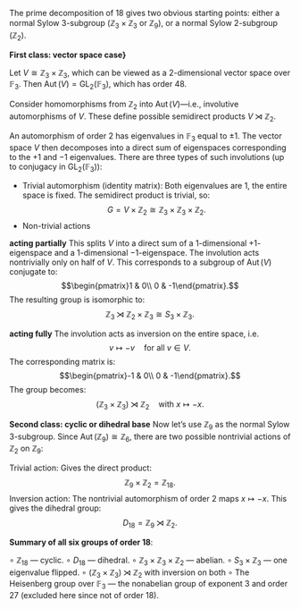 
The prime decomposition of $18$ gives two obvious starting points: either a normal Sylow $3$-subgroup ($\mathbb{Z}_3 \times \mathbb{Z}_3$ or $\mathbb{Z}_9$), or a normal Sylow $2$-subgroup ($\mathbb{Z}_2$). 

**First class: vector space case}**

Let $V \cong \mathbb{Z}_3 \times \mathbb{Z}_3$, which can be viewed as a 2-dimensional vector space over $\mathbb{F}_3$. Then $\operatorname{Aut}(V) = \operatorname{GL}_2(\mathbb{F}_3)$, which has order $48$.

Consider homomorphisms from $\mathbb{Z}_2$ into $\operatorname{Aut}(V)$—i.e., involutive automorphisms of $V$. These define possible semidirect products $V \rtimes \mathbb{Z}_2$.

An automorphism of order $2$ has eigenvalues in $\mathbb{F}_3$ equal to $\pm1$. The vector space $V$ then decomposes into a direct sum of eigenspaces corresponding to the $+1$ and $-1$ eigenvalues.
There are three types of such involutions (up to conjugacy in $\operatorname{GL}_2(\mathbb{F}_3)$):

- Trivial automorphism (identity matrix): Both eigenvalues are $1$, the entire space is fixed. The semidirect product is trivial, so:
$$G = V \times \mathbb{Z}_2 \cong \mathbb{Z}_3 \times \mathbb{Z}_3 \times \mathbb{Z}_2.$$
- Non-trivial actions
  
 **acting partially**
 This splits $V$ into a direct sum of a $1$-dimensional $+1$-eigenspace and a $1$-dimensional $-1$-eigenspace. The involution acts nontrivially only on half of $V$. This corresponds to a subgroup of $\operatorname{Aut}(V)$ conjugate to:
 $$\begin{pmatrix}1 & 0\\ 0 & -1\end{pmatrix}.$$
 The resulting group is isomorphic to:
 $$\mathbb{Z}_3 \rtimes \mathbb{Z}_2 \times \mathbb{Z}_3 \cong S_3 \times \mathbb{Z}_3.$$
 
**acting fully**
 The involution acts as inversion on the entire space, i.e.    $$v \mapsto -v \quad \text{for all } v \in V.$$
 The corresponding matrix is:
$$\begin{pmatrix}-1 & 0\\ 0 & -1\end{pmatrix}.$$
 The group becomes:
   $$(\mathbb{Z}_3 \times \mathbb{Z}_3) \rtimes \mathbb{Z}_2 \quad \text{with } x \mapsto -x.$$






**Second class: cyclic or dihedral base**
Now let’s use $\mathbb{Z}_9$ as the normal Sylow $3$-subgroup. Since $\operatorname{Aut}(\mathbb{Z}_9) \cong \mathbb{Z}_6$, there are two possible nontrivial actions of $\mathbb{Z}_2$ on $\mathbb{Z}_9$:


 Trivial action: Gives the direct product:
 $$\mathbb{Z}_9 \times \mathbb{Z}_2 = \mathbb{Z}_{18}.$$
Inversion action: The nontrivial automorphism of order $2$ maps $x \mapsto -x$. This gives the dihedral group:
 $$D_{18} = \mathbb{Z}_9 \rtimes \mathbb{Z}_2.$$



**Summary of all six groups of order $18$**:


$\circ$ $\mathbb{Z}_{18}$ — cyclic.
$\circ$ $D_{18}$ — dihedral.
$\circ$ $\mathbb{Z}_3 \times \mathbb{Z}_3 \times \mathbb{Z}_2$ — abelian.
$\circ$ $S_3 \times \mathbb{Z}_3$ — one eigenvalue flipped.
$\circ$ $(\mathbb{Z}_3 \times \mathbb{Z}_3) \rtimes \mathbb{Z}_2$ with inversion on both 
$\circ$ The Heisenberg group over $\mathbb{F}_3$ — the nonabelian group of exponent 3 and order 27 (excluded here since not of order 18).

